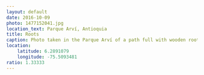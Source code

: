 ```yaml
---
layout: default
date: 2016-10-09
photo: 1477152041.jpg
location_text: Parque Arví, Antioquia
title: Roots
caption: Photo taken in the Parque Arví of a path full with wooden roots.
location:
    latitude: 6.2891079
    longitude: -75.5093481
ratio: 1.33333
---
```

